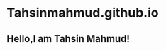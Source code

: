 # Tahsinmahmud.github.io
<DOCTYPE html/>
<html>
  <body>
    <h2>Hello,I am Tahsin Mahmud!</h2>
    <a href="mailto:psgbarca19@gmail.com"><send mail></a>
      </body>
    </html>
